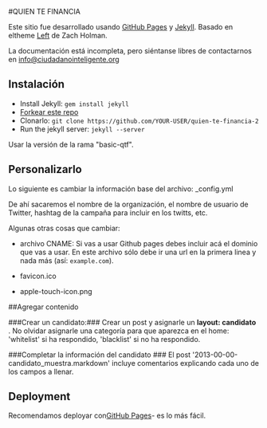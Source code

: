 #QUIEN TE FINANCIA

Este sitio fue desarrollado usando [GitHub Pages](http://pages.github.com) y [Jekyll](https://github.com/mojombo/jekyll).
Basado en eltheme [Left](http://cl.ly/image/3S2r1p2C0E2B/content) de Zach Holman. 

La documentación está incompleta, pero siéntanse libres de contactarnos en info@ciudadanointeligente.org 

## Instalación

- Install Jekyll: `gem install jekyll`
- [Forkear este repo](https://github.com/ciudadanointeligente/quien-te-financia-2/tree/basic-qtf)
- Clonarlo: `git clone https://github.com/YOUR-USER/quien-te-financia-2`
- Run the jekyll server: `jekyll --server`


Usar la versión de la rama "basic-qtf".


## Personalizarlo

Lo siguiente es cambiar la información base del archivo: _config.yml

De ahí sacaremos el nombre de la organización, el nombre de usuario de Twitter, hashtag de la campaña para incluir en los twitts, etc.


Algunas otras cosas que cambiar:

- archivo CNAME: 
	Si vas a usar Github pages debes incluir acá el dominio que vas a usar.
	En este archivo sólo debe ir una url en la primera linea y nada más  (así: `example.com`).

- favicon.ico

- apple-touch-icon.png



##Agregar contenido

###Crear un candidato:###
Crear un post y asignarle un **layout: candidato** . 
No olvidar asignarle una categoría para que aparezca en el home: 'whitelist' si ha respondido, 'blacklist' si no ha respondido. 

###Completar la información del candidato ###
El post '2013-00-00-candidato_muestra.markdown' incluye comentarios explicando cada uno de los campos a llenar.



## Deployment

Recomendamos deployar con[GitHub Pages](http://pages.github.com)- es lo más fácil.


